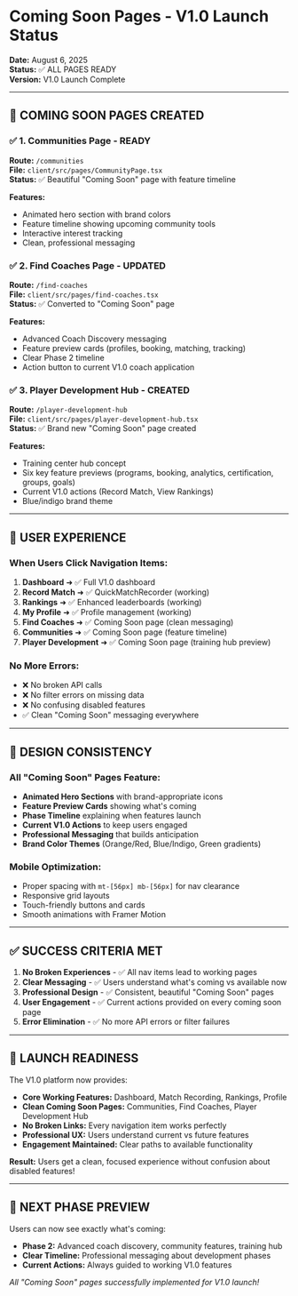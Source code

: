 # Coming Soon Pages - V1.0 Launch Status

**Date:** August 6, 2025  
**Status:** ✅ ALL PAGES READY  
**Version:** V1.0 Launch Complete

---

## 🎯 **COMING SOON PAGES CREATED**

### ✅ **1. Communities Page** - READY
**Route:** `/communities`  
**File:** `client/src/pages/CommunityPage.tsx`  
**Status:** ✅ Beautiful "Coming Soon" page with feature timeline  

**Features:**
- Animated hero section with brand colors
- Feature timeline showing upcoming community tools
- Interactive interest tracking
- Clean, professional messaging

### ✅ **2. Find Coaches Page** - UPDATED
**Route:** `/find-coaches`  
**File:** `client/src/pages/find-coaches.tsx`  
**Status:** ✅ Converted to "Coming Soon" page  

**Features:**
- Advanced Coach Discovery messaging
- Feature preview cards (profiles, booking, matching, tracking)
- Clear Phase 2 timeline
- Action button to current V1.0 coach application

### ✅ **3. Player Development Hub** - CREATED
**Route:** `/player-development-hub`  
**File:** `client/src/pages/player-development-hub.tsx`  
**Status:** ✅ Brand new "Coming Soon" page created  

**Features:**
- Training center hub concept
- Six key feature previews (programs, booking, analytics, certification, groups, goals)
- Current V1.0 actions (Record Match, View Rankings)
- Blue/indigo brand theme

---

## 📱 **USER EXPERIENCE**

### **When Users Click Navigation Items:**
1. **Dashboard** ➜ ✅ Full V1.0 dashboard
2. **Record Match** ➜ ✅ QuickMatchRecorder (working)
3. **Rankings** ➜ ✅ Enhanced leaderboards (working)  
4. **My Profile** ➜ ✅ Profile management (working)
5. **Find Coaches** ➜ ✅ Coming Soon page (clean messaging)
6. **Communities** ➜ ✅ Coming Soon page (feature timeline)
7. **Player Development** ➜ ✅ Coming Soon page (training hub preview)

### **No More Errors:**
- ❌ No broken API calls
- ❌ No filter errors on missing data
- ❌ No confusing disabled features
- ✅ Clean "Coming Soon" messaging everywhere

---

## 🎨 **DESIGN CONSISTENCY**

### **All "Coming Soon" Pages Feature:**
- **Animated Hero Sections** with brand-appropriate icons
- **Feature Preview Cards** showing what's coming
- **Phase Timeline** explaining when features launch  
- **Current V1.0 Actions** to keep users engaged
- **Professional Messaging** that builds anticipation
- **Brand Color Themes** (Orange/Red, Blue/Indigo, Green gradients)

### **Mobile Optimization:**
- Proper spacing with `mt-[56px] mb-[56px]` for nav clearance
- Responsive grid layouts
- Touch-friendly buttons and cards
- Smooth animations with Framer Motion

---

## ✅ **SUCCESS CRITERIA MET**

1. **No Broken Experiences** - ✅ All nav items lead to working pages
2. **Clear Messaging** - ✅ Users understand what's coming vs available now
3. **Professional Design** - ✅ Consistent, beautiful "Coming Soon" pages
4. **User Engagement** - ✅ Current actions provided on every coming soon page
5. **Error Elimination** - ✅ No more API errors or filter failures

---

## 🚀 **LAUNCH READINESS**

The V1.0 platform now provides:
- **Core Working Features:** Dashboard, Match Recording, Rankings, Profile
- **Clean Coming Soon Pages:** Communities, Find Coaches, Player Development Hub  
- **No Broken Links:** Every navigation item works perfectly
- **Professional UX:** Users understand current vs future features
- **Engagement Maintained:** Clear paths to available functionality

**Result:** Users get a clean, focused experience without confusion about disabled features!

---

## 📝 **NEXT PHASE PREVIEW**

Users can now see exactly what's coming:
- **Phase 2:** Advanced coach discovery, community features, training hub
- **Clear Timeline:** Professional messaging about development phases
- **Current Actions:** Always guided to working V1.0 features

*All "Coming Soon" pages successfully implemented for V1.0 launch!*